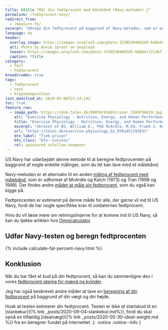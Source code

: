 ```yaml
---
title: &title "Mål din fedtprocent med målebånd (Navy-metoden) 📏"
permalink: /fedtprocent-navy/
redirect_from:
  - /measure-fp/
excerpt: "Udregn din fedtprocent på baggrund af Navy-metoden, som er enkelte kropsmålinger, der kan laves med et målebånd."
language: da
header:
  overlay_image: https://images.unsplash.com/photo-1530530488105-64664c7213bf?ixlib=rb-1.2.1&ixid=eyJhcHBfaWQiOjEyMDd9&auto=format&fit=crop&h=630&w=1200&q=10
  alt: Photo by Annie Spratt on Unsplash
  teaser: https://images.unsplash.com/photo-1530530488105-64664c7213bf?ixlib=rb-1.2.1&ixid=eyJhcHBfaWQiOjEyMDd9&auto=format&fit=crop&h=300&w=400&q=10
  caption: *title
category:
  - Test
  - Fedtprocent
breadcrumbs: true
tags:
  - fedtprocent
  - test
  - kropskomposition
last_modified_at: 2019-03-06T23:14:14Z
toc: true
feature_row:
  - image_path: https://cdn6.tales.dk/00039/91685/cover.1589756619.jpg
    alt: "Exercise Physiology - Nutrition, Energy, and Human Performance"
    title: "Exercise Physiology - Nutrition, Energy, and Human Performance"
    excerpt: "Skrevet af BS, William D., PhD McArdle, M.Ed, Frank I. Katch, Victor L. Katch."
    url: "https://tales.dk/exercise-physiology_bs_9781451193831"
    btn_label: "Tjek prisen"
    btn_class: "btn--success"
    rel: sponsored nofollow noopener
---
```


US Navy har udarbejdet denne metode til at beregne fedtprocenten på baggrund af nogle enkelte målinger, som du let kan lave med et målebånd.

Navy-metoden er et alternativ til en anden [måling af fedtprocent med målebånd](/fedtprocent-maalebaand/), som er udformet af McArdle og Katch (1973) og Tran (1998 og 1999).
Der findes andre [måder at måle sin fedtprocent](/maal-fedtprocent/), som du også kan kigge på.

Fedtprocenten er estimeret på denne måde for alle, der gerne vil ind til US Navy, fordi de har nogle specifikke krav til soldaternes fedtprocent.

Hvis du vil læse mere om retningslinjerne for at komme ind til US Navy, så kan du tjekke artiklen hos [Omnicalculator](https://www.omnicalculator.com/health/navy-body-fat).

## Udfør Navy-testen og beregn fedtprocenten

{% include calculate-fat-percent-navy.html %}

## Konklusion

Når du har fået et bud på din fedtprocent, så kan du sammenligne den i vores [fedtprocent skema for mænd og kvinder](/fedtprocent-normer/).

Jeg har også beskrevet andre måder at lave en [beregning af din fedtprocent](/artikel/udregning-af-fedtprocent/) på baggrund af din vægt og din højde.

Husk at testen estimerer din fedtprocent. Testen er ikke et startskud til en [slankekur]({% link _posts/2020-09-04-slankekur.md%}), fordi du skal opnå en tilfældig [idealvægt]({% link _posts/2020-05-30-ideal-weight.md %}) fra en beregner fundet på internettet.
{: .notice .notice--info }
